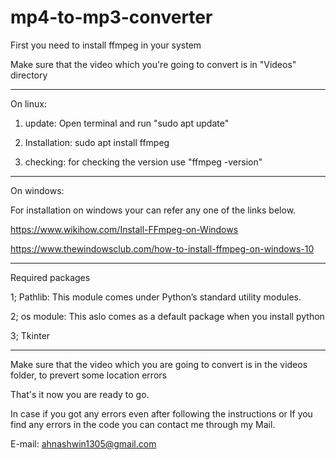 # mp4-to-mp3-converter

First you need to install ffmpeg in your system

Make sure that the video which you're going to convert is in "Videos" directory

--------------------------------------------------------------------------------
On linux:

1. update: Open terminal and run "sudo apt update"

2. Installation: sudo apt install ffmpeg

3. checking: for checking the version use "ffmpeg -version"

---------------------------------------------------------------------------------

On windows:

For installation on windows your can refer any one of the links below.

https://www.wikihow.com/Install-FFmpeg-on-Windows

https://www.thewindowsclub.com/how-to-install-ffmpeg-on-windows-10

---------------------------------------------------------------------------------

Required packages

1; Pathlib: This module comes under Python’s standard utility modules.

2; os module: This aslo comes as a default package when you install python

3; Tkinter 

----------------------------------------------------------------------------------
Make sure that the video which you are going to convert is in the videos folder, to prevert some location errors

That's it now you are ready to go.

In case if you got any errors even after following the instructions 
or 
If you find any errors in the code you can contact me through my Mail.

E-mail: ahnashwin1305@gmail.com 

